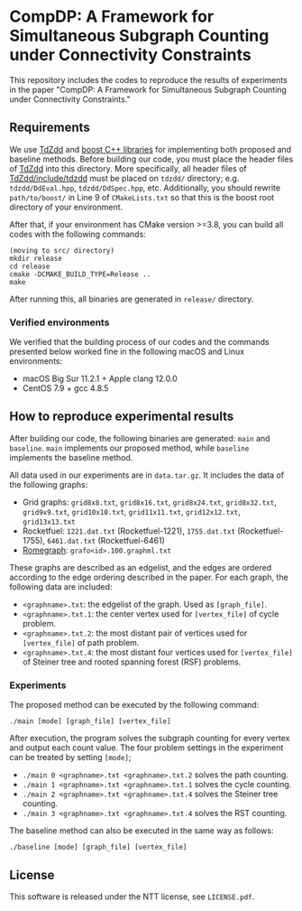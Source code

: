 # CompDP: A Framework for Simultaneous Subgraph Counting under Connectivity Constraints

This repository includes the codes to reproduce the results of experiments in the paper "CompDP: A Framework for Simultaneous Subgraph Counting under Connectivity Constraints."

## Requirements

We use [TdZdd](https://github.com/kunisura/TdZdd) and [boost C++ libraries](https://www.boost.org/) for implementing both proposed and baseline methods. Before building our code, you must place the header files of [TdZdd](https://github.com/kunisura/TdZdd) into this directory. More specifically, all header files of [TdZdd/include/tdzdd](https://github.com/kunisura/TdZdd/tree/master/include/tdzdd) must be placed on `tdzdd/` directory; e.g. `tdzdd/DdEval.hpp`, `tdzdd/DdSpec.hpp`, etc. Additionally, you should rewrite `path/to/boost/` in Line 9 of `CMakeLists.txt` so that this is the boost root directory of your environment.

After that, if your environment has CMake version >=3.8, you can build all codes with the following commands:

```shell
(moving to src/ directory)
mkdir release
cd release
cmake -DCMAKE_BUILD_TYPE=Release ..
make
```

After running this, all binaries are generated in `release/` directory.

### Verified environments

We verified that the building process of our codes and the commands presented below worked fine in the following macOS and Linux environments:

- macOS Big Sur 11.2.1 + Apple clang 12.0.0
- CentOS 7.9 + gcc 4.8.5

## How to reproduce experimental results

After building our code, the following binaries are generated: `main` and `baseline`. `main` implements our proposed method, while `baseline` implements the baseline method.

All data used in our experiments are in `data.tar.gz`. It includes the data of the following graphs:
- Grid graphs: `grid8x8.txt`, `grid8x16.txt`, `grid8x24.txt`, `grid8x32.txt`, `grid9x9.txt`, `grid10x10.txt`, `grid11x11.txt`, `grid12x12.txt`, `grid13x13.txt`
- Rocketfuel: `1221.dat.txt` (Rocketfuel-1221), `1755.dat.txt` (Rocketfuel-1755), `6461.dat.txt` (Rocketfuel-6461)
- [Romegraph](http://graphdrawing.org/download/rome-graphml.tgz): `grafo<id>.100.graphml.txt`

These graphs are described as an edgelist, and the edges are ordered according to the edge ordering described in the paper. For each graph, the following data are included:

- `<graphname>.txt`: the edgelist of the graph. Used as `[graph_file]`.
- `<graphname>.txt.1`: the center vertex used for `[vertex_file]` of cycle problem.
- `<graphname>.txt.2`: the most distant pair of vertices used for `[vertex_file]` of path problem.
- `<graphname>.txt.4`: the most distant four vertices used for `[vertex_file]` of Steiner tree and rooted spanning forest (RSF) problems.

### Experiments

The proposed method can be executed by the following command:

```shell
./main [mode] [graph_file] [vertex_file]
```

After execution, the program solves the subgraph counting for every vertex and output each count value. The four problem settings in the experiment can be treated by setting `[mode]`;

- `./main 0 <graphname>.txt <graphname>.txt.2` solves the path counting.
- `./main 1 <graphname>.txt <graphname>.txt.1` solves the cycle counting.
- `./main 2 <graphname>.txt <graphname>.txt.4` solves the Steiner tree counting.
- `./main 3 <graphname>.txt <graphname>.txt.4` solves the RST counting.

The baseline method can also be executed in the same way as follows:

```shell
./baseline [mode] [graph_file] [vertex_file]
```

## License

This software is released under the NTT license, see `LICENSE.pdf`.
